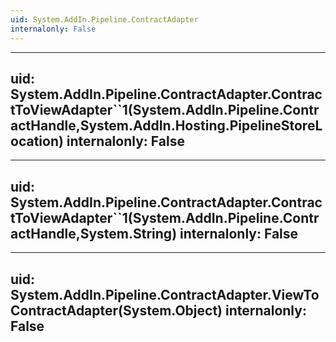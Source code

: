 ```yaml
---
uid: System.AddIn.Pipeline.ContractAdapter
internalonly: False
---
```


---
uid: System.AddIn.Pipeline.ContractAdapter.ContractToViewAdapter``1(System.AddIn.Pipeline.ContractHandle,System.AddIn.Hosting.PipelineStoreLocation)
internalonly: False
---

---
uid: System.AddIn.Pipeline.ContractAdapter.ContractToViewAdapter``1(System.AddIn.Pipeline.ContractHandle,System.String)
internalonly: False
---

---
uid: System.AddIn.Pipeline.ContractAdapter.ViewToContractAdapter(System.Object)
internalonly: False
---
